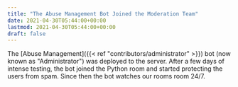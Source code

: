 ```yaml
---
title: "The Abuse Management Bot Joined the Moderation Team"
date: 2021-04-30T05:44:00+00:00
lastmod: 2021-04-30T05:44:00+00:00
draft: false
---
```


The [Abuse Management]({{< ref "contributors/administrator" >}}) bot 
(now known as "Administrator") was
deployed to the server. After a few days of intense testing, the bot joined the
Python room and started protecting the users from spam. Since then the bot
watches our rooms room 24/7.
